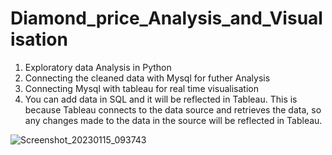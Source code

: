 # Diamond_price_Analysis_and_Visualisation
1. Exploratory data Analysis in Python 
2. Connecting the cleaned data with Mysql for futher Analysis
3. Connecting Mysql with tableau for real time visualisation
4. You can add data in SQL and it will be reflected in Tableau.
This is because Tableau connects to the data source and retrieves the data, so any changes made to the data in the source will be reflected in Tableau.

![Screenshot_20230115_093743](https://user-images.githubusercontent.com/97427361/212552449-bd018b6e-e8e8-4c9c-af19-f244ae15213a.png)

